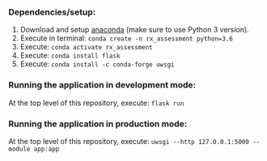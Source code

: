 ### Dependencies/setup:  
1. Download and setup [anaconda](https://www.anaconda.com/distribution/) (make sure to use Python 3 version).  
2. Execute in terminal: `conda create -n rx_assessment python=3.6`
3. Execute: `conda activate rx_assessment`  
4. Execute: `conda install flask`  
5. Execute: `conda install -c conda-forge uwsgi`  

### Running the application in development mode:
At the top level of this repository, execute: `flask run`

### Running the application in production mode:
At the top level of this repository, execute: `uwsgi --http 127.0.0.1:5000 --module app:app`